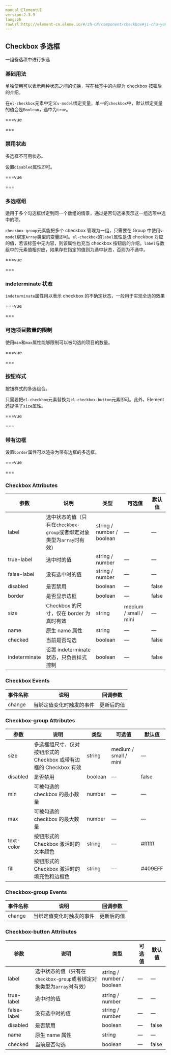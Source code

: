 ```yaml
---
manual:ElementUI
version:2.3.9
lang:zh
rawUrl:http://element-cn.eleme.io/#/zh-CN/component/checkbox#ji-chu-yong-fa
---
```



## Checkbox 多选框<a name="checkbox-duo-xuan-kuang"></a>


一组备选项中进行多选


### 基础用法<a name="ji-chu-yong-fa"></a>


单独使用可以表示两种状态之间的切换，写在标签中的内容为 checkbox 按钮后的介绍。



在`el-checkbox`元素中定义`v-model`绑定变量，单一的`checkbox`中，默认绑定变量的值会是`Boolean`，选中为`true`。




===vue
<template><div>


</div></template>


<script>
module.exports =  {
    data() {
      return {
        checked: true
      };
    }
  };
</script>


===






### 禁用状态<a name="jin-yong-zhuang-tai"></a>


多选框不可用状态。



设置`disabled`属性即可。




===vue
<template><div>


</div></template>


<script>
module.exports =  {
    data() {
      return {
        checked1: false,
        checked2: true
      };
    }
  };
</script>


===






### 多选框组<a name="duo-xuan-kuang-zu"></a>


适用于多个勾选框绑定到同一个数组的情景，通过是否勾选来表示这一组选项中选中的项。



`checkbox-group`元素能把多个 checkbox 管理为一组，只需要在 Group 中使用`v-model`绑定`Array`类型的变量即可。`el-checkbox`的`label`属性是该 checkbox 对应的值，若该标签中无内容，则该属性也充当 checkbox 按钮后的介绍。`label`与数组中的元素值相对应，如果存在指定的值则为选中状态，否则为不选中。




===vue
<template><div>


</div></template>


<script>
module.exports =  {
    data () {
      return {
        checkList: ['选中且禁用','复选框 A']
      };
    }
  };
</script>


===






### indeterminate 状态<a name="indeterminate-zhuang-tai"></a>


`indeterminate`属性用以表示 checkbox 的不确定状态，一般用于实现全选的效果



===vue
<template><div>


</div></template>


<script>
  const cityOptions = ['上海', '北京', '广州', '深圳'];
module.exports =  {
    data() {
      return {
        checkAll: false,
        checkedCities: ['上海', '北京'],
        cities: cityOptions,
        isIndeterminate: true
      };
    },
    methods: {
      handleCheckAllChange(val) {
        this.checkedCities = val ? cityOptions : [];
        this.isIndeterminate = false;
      },
      handleCheckedCitiesChange(value) {
        let checkedCount = value.length;
        this.checkAll = checkedCount === this.cities.length;
        this.isIndeterminate = checkedCount > 0 && checkedCount < this.cities.length;
      }
    }
  };
</script>


===






### 可选项目数量的限制<a name="ke-xuan-xiang-mu-shu-liang-de-xian-zhi"></a>


使用`min`和`max`属性能够限制可以被勾选的项目的数量。



===vue
<template><div>


</div></template>


<script>
  const cityOptions = ['上海', '北京', '广州', '深圳'];
module.exports =  {
    data() {
      return {
        checkedCities1: ['上海', '北京'],
        cities: cityOptions
      };
    }
  };
</script>


===






### 按钮样式<a name="an-niu-yang-shi"></a>


按钮样式的多选组合。



只需要把`el-checkbox`元素替换为`el-checkbox-button`元素即可。此外，Element 还提供了`size`属性。




===vue
<template><div>


</div></template>


<script>
  const cityOptions = ['上海', '北京', '广州', '深圳'];
module.exports =  {
    data () {
      return {
        checkboxGroup1: ['上海'],
        checkboxGroup2: ['上海'],
        checkboxGroup3: ['上海'],
        checkboxGroup4: ['上海'],
        cities: cityOptions
      };
    }
  }
</script>


===






### 带有边框<a name="dai-you-bian-kuang"></a>


设置`border`属性可以渲染为带有边框的多选框。




===vue
<template><div>


</div></template>


<script>
module.exports =  {
    data () {
      return {
        checked3: true,
        checked4: false,
        checked5: false,
        checked6: true,
        checkboxGroup5: [],
        checkboxGroup6: []
      };
    }
  }
</script>


===






### Checkbox Attributes<a name="checkbox-attributes"></a>
参数 | 说明 | 类型 | 可选值 | 默认值 
 ---  |  ---  |  ---  |  ---  |  ---  | 
label | 选中状态的值（只有在`checkbox-group`或者绑定对象类型为`array`时有效） | string / number / boolean | — | — 
true-label | 选中时的值 | string / number | — | — 
false-label | 没有选中时的值 | string / number | — | — 
disabled | 是否禁用 | boolean | — | false 
border | 是否显示边框 | boolean | — | false 
size | Checkbox 的尺寸，仅在 border 为真时有效 | string | medium / small / mini | — 
name | 原生 name 属性 | string | — | — 
checked | 当前是否勾选 | boolean | — | false 
indeterminate | 设置 indeterminate 状态，只负责样式控制 | boolean | — | false 


### Checkbox Events<a name="checkbox-events"></a>
事件名称 | 说明 | 回调参数 
 ---  |  ---  |  ---  | 
change | 当绑定值变化时触发的事件 | 更新后的值 


### Checkbox-group Attributes<a name="checkbox-group-attributes"></a>
参数 | 说明 | 类型 | 可选值 | 默认值 
 ---  |  ---  |  ---  |  ---  |  ---  | 
size | 多选框组尺寸，仅对按钮形式的 Checkbox 或带有边框的 Checkbox 有效 | string | medium / small / mini | — 
disabled | 是否禁用 | boolean | — | false 
min | 可被勾选的 checkbox 的最小数量 | number | — | — 
max | 可被勾选的 checkbox 的最大数量 | number | — | — 
text-color | 按钮形式的 Checkbox 激活时的文本颜色 | string | — | #ffffff 
fill | 按钮形式的 Checkbox 激活时的填充色和边框色 | string | — | #409EFF 


### Checkbox-group Events<a name="checkbox-group-events"></a>
事件名称 | 说明 | 回调参数 
 ---  |  ---  |  ---  | 
change | 当绑定值变化时触发的事件 | 更新后的值 


### Checkbox-button Attributes<a name="checkbox-button-attributes"></a>
参数 | 说明 | 类型 | 可选值 | 默认值 
 ---  |  ---  |  ---  |  ---  |  ---  | 
label | 选中状态的值（只有在`checkbox-group`或者绑定对象类型为`array`时有效） | string / number / boolean | — | — 
true-label | 选中时的值 | string / number | — | — 
false-label | 没有选中时的值 | string / number | — | — 
disabled | 是否禁用 | boolean | — | false 
name | 原生 name 属性 | string | — | — 
checked | 当前是否勾选 | boolean | — | false 

